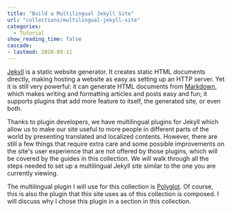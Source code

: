 ```yaml
---
title: "Build a Multilingual Jekyll Site"
url: "collections/multilingual-jekyll-site"
categories:
  - Tutorial
show_reading_time: false
cascade:
- lastmod: 2020-09-11
---
```


[Jekyll](https://jekyllrb.com/) is a static website generator. It creates
static HTML documents directly, making hosting a website as easy as setting up
an HTTP server. Yet it is still very powerful: it can generate HTML documents
from [Markdown](https://en.wikipedia.org/wiki/Markdown), which makes writing
and formatting articles and posts easy and fun; it supports plugins that add
more feature to itself, the generated site, or even both.

Thanks to plugin developers, we have multilingual plugins for Jekyll which
allow us to make our site useful to more people in different parts of the world
by presenting translated and localized contents. However, there are still a few
things that require extra care and some possible improvements on the site's
user experience that are not offered by those plugins, which will be covered by
the guides in this collection. We will walk through all the steps needed to set
up a multilingual Jekyll site similar to the one you are currently viewing.

The multilingual plugin I will use for this collection is
[Polyglot](https://github.com/untra/polyglot/). Of course, this is also the
plugin that this site uses as of this collection is composed. I will discuss
why I chose this plugin in a section in this collection.
